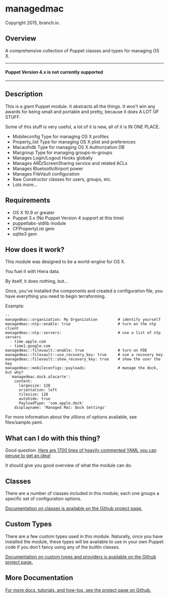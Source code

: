 # managedmac

Copyright 2015, branch.io.

## Overview

A comprehensive collection of Puppet classes and types for managing OS X.

---
#### Puppet Version 4.x is not currently supported

---

## Description

This is a giant Puppet module. It abstracts all the things. It won't win any awards for being small and portable and pretty, because it does A LOT OF STUFF.

Some of this stuff is very useful, a lot of it is new, all of it is IN ONE PLACE.

* Mobileconfig Type for managing OS X profiles
* Property_list Type for managing OS X plist and preferences
* Macauthdb Type for managing OS X Authorization DB
* Macgroup Type for managing groups-in-groups
* Manages Login/Logout Hooks globally
* Manages ARD/ScreenSharing service and related ACLs
* Manages Bluetooth/Airport power
* Manages FileVault configuration
* Raw Constructor classes for users, groups, etc.
* Lots more...

## Requirements

* OS X 10.9 or greater
* Puppet 3.x (No Puppet Version 4 support at this time)
* puppetlabs-stdlib module
* CFPropertyList gem
* sqlite3 gem

## How does it work?

This module was designed to be a world-engine for OS X.

You fuel it with Hiera data.

By itself, it does nothing, but...

Once, you've installed the components and created a configuration file, you have everything you need to begin terraforming.

Example:

    --
    managedmac::organization: My Organization         # identify yourself
    managedmac::ntp::enable: true                     # turn on the ntp client
    managedmac::ntp::servers:                         # use a list of ntp servers
      - time.apple.com
      - time1.google.com
    managedmac::filevault::enable: true               # turn on FDE
    managedmac::filevault::use_recovery_key: true     # use a recovery key
    managedmac::filevault::show_recovery_key: true    # show the user the key
    managedmac::mobileconfigs::payloads:              # manage the dock, but why?
      'managedmac.dock.alacarte':
        content:
          largesize: 128
          orientation: left
          tilesize: 128
          autohide: true
          PayloadType: 'com.apple.dock'
        displayname: 'Managed Mac: Dock Settings'

For more information about the zillions of options available, see files/sample.yaml.

## What can I do with this thing?

Good question. [Here are 1700 lines of heavily commented YAML you can peruse to get an idea!](https://github.com/dayglojesus/managedmac/blob/master/files/sample.yaml)

It should give you good overview of what the module can do.

## Classes

There are a number of classes included in this module; each one groups a specific set of configuration options.

[Documentation on classes is available on the Github project page.](http://dayglojesus.github.io/managedmac/classes)

## Custom Types

There are a few custom types used in this module. Naturally, once you have installed the module, these types will be available to use in your own Puppet code if you don't fancy using any of the builtin classes.

[Documentation on custom types and providers is available on the Github project page.](http://dayglojesus.github.io/managedmac/types)

## More Documentation

[For more docs, tutorials, and how-tos, see the project page on Github.](http://dayglojesus.github.io/managedmac/)
